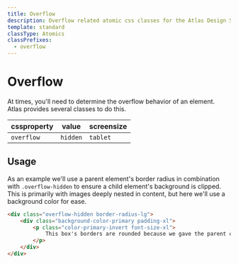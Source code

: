```yaml
---
title: Overflow
description: Overflow related atomic css classes for the Atlas Design System
template: standard
classType: Atomics
classPrefixes:
  - overflow
---
```


# Overflow

At times, you'll need to determine the overflow behavior of an element. Atlas provides several classes to do this.

| cssproperty | value    | screensize |
| ----------- | -------- | ---------- |
| `overflow`  | `hidden` | `tablet`   |

## Usage

As an example we'll use a parent element's border radius in combination with `.overflow-hidden` to ensure a child element's background is clipped. This is primarily with images deeply nested in content, but here we'll use a background color for ease.

```html
<div class="overflow-hidden border-radius-lg">
	<div class="background-color-primary padding-xl">
		<p class="color-primary-invert font-size-xl">
			This box's borders are rounded because we gave the parent container overflow-hidden
		</p>
	</div>
</div>
```
